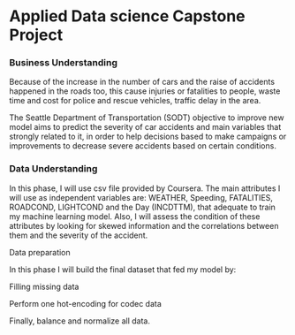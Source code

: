 # Applied Data science Capstone Project 

### Business Understanding 

Because of the increase in the number of cars and the raise of accidents happened in the roads too, this cause injuries or fatalities to people, waste time and cost for police and rescue vehicles, traffic delay in the area. 

The Seattle Department of Transportation (SODT) objective to improve new model aims to predict the severity of car accidents and main variables that strongly related to it, in order to help decisions based to make campaigns or improvements to decrease severe accidents based on certain conditions. 

 
### Data Understanding 

In this phase, I will use csv file provided by Coursera. The main attributes I will use as independent variables are: WEATHER, Speeding, FATALITIES, ROADCOND, LIGHTCOND and the Day (INCDTTM), that adequate to train my machine learning model. Also, I will assess the condition of these attributes by looking for skewed information and the correlations between them and the severity of the accident. 

Data preparation 

In this phase I will build the final dataset that fed my model by: 

Filling missing data  

Perform one hot-encoding for codec data  

Finally, balance and normalize all data. 
